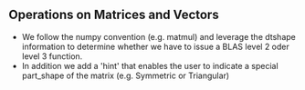 ## Operations on Matrices and Vectors

* We follow the numpy convention (e.g. matmul) and leverage the dtshape information to determine whether we have to issue a BLAS level 2 oder level 3 function.
* In addition we add a 'hint' that enables the user to indicate a special part_shape of the matrix (e.g. Symmetric or Triangular)
